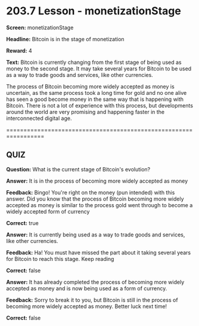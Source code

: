 # 203.7 Lesson - monetizationStage

**Screen:** monetizationStage

**Headline:** Bitcoin is in the stage of monetization

**Reward:** 4

**Text:** Bitcoin is currently changing from the first stage of being used as money to the second stage. It may take several years for Bitcoin to be used as a way to trade goods and services, like other currencies.

The process of Bitcoin becoming more widely accepted as money is uncertain, as the same process took a long time for gold and no one alive has seen a good become money in the same way that is happening with Bitcoin. There is not a lot of experience with this process, but developments around the world are very promising and happening faster in the interconnected digital age.

\=================================================================

## QUIZ

**Question:** What is the current stage of Bitcoin's evolution?

**Answer:** It is in the process of becoming more widely accepted as money

**Feedback:** Bingo! You're right on the money (pun intended) with this answer. Did you know that the process of Bitcoin becoming more widely accepted as money is similar to the process gold went through to become a widely accepted form of currency

**Correct:** true

**Answer:** It is currently being used as a way to trade goods and services, like other currencies.

**Feedback:** Ha! You must have missed the part about it taking several years for Bitcoin to reach this stage. Keep reading

**Correct:** false

**Answer:** It has already completed the process of becoming more widely accepted as money and is now being used as a form of currency.

**Feedback:** Sorry to break it to you, but Bitcoin is still in the process of becoming more widely accepted as money. Better luck next time!

**Correct:** false

<figure><img src="../.gitbook/assets/203-07.png" alt=""><figcaption></figcaption></figure>
